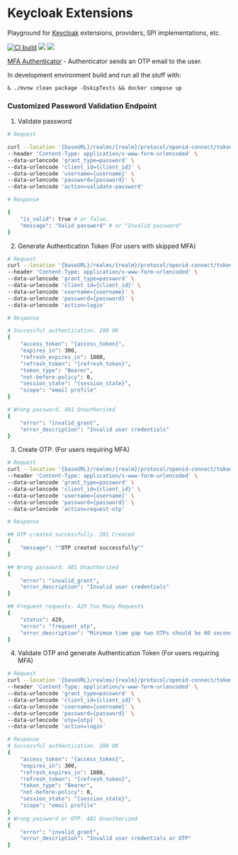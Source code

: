 # Keycloak Extensions

Playground for [Keycloak](https://www.keycloak.org) extensions, providers, SPI implementations, etc.

[![CI build](https://github.com/dasniko/keycloak-extensions-demo/actions/workflows/maven.yml/badge.svg)](https://github.com/dasniko/keycloak-extensions-demo/actions/workflows/maven.yml)
![](https://img.shields.io/github/license/dasniko/keycloak-extensions-demo?label=License)
![](https://img.shields.io/badge/Keycloak-26.4-blue)

[MFA Authenticator](./mfa-authenticator) - Authenticator sends an OTP email to the user.

In development environment build and run all the stuff with:

    & ./mvnw clean package -DskipTests && docker compose up


### Customized Password Validation Endpoint
1. Validate password

```bash
# Request

curl --location '{baseURL}/realms/{realm}/protocol/openid-connect/token' \
--header 'Content-Type: application/x-www-form-urlencoded' \
--data-urlencode 'grant_type=password' \
--data-urlencode 'client_id={client_id}' \
--data-urlencode 'username={username}' \
--data-urlencode 'password={password}' \
--data-urlencode 'action=validate-password'

# Response

{
    "is_valid": true # or false,
    "message": "Valid password" # or "Invalid password"
}
```

2. Generate Authentication Token (For users with skipped MFA)

```bash
# Request
curl --location '{baseURL}/realms/{realm}/protocol/openid-connect/token' \
--header 'Content-Type: application/x-www-form-urlencoded' \
--data-urlencode 'grant_type=password' \
--data-urlencode 'client_id={client_id}' \
--data-urlencode 'username={username}' \
--data-urlencode 'password={password}' \
--data-urlencode 'action=login'

# Response

# Successful authentication. 200 OK
{
    "access_token": "{access_token}",
    "expires_in": 300,
    "refresh_expires_in": 1800,
    "refresh_token": "{refresh_token}",
    "token_type": "Bearer",
    "not-before-policy": 0,
    "session_state": "{session_state}",
    "scope": "email profile"
}

# Wrong password. 401 Unauthorized
{
    "error": "invalid_grant",
    "error_description": "Invalid user credentials"
}
```

3. Create OTP. (For users requiring MFA)

```bash
# Request
curl --location '{baseURL}/realms/{realm}/protocol/openid-connect/token' \
--header 'Content-Type: application/x-www-form-urlencoded' \
--data-urlencode 'grant_type=password' \
--data-urlencode 'client_id={client_id}' \
--data-urlencode 'username={username}' \
--data-urlencode 'password={password}' \
--data-urlencode 'action=request-otp'

# Response

## OTP created successfully. 201 Created
{
    "message": ""OTP created successfully""
}

## Wrong password. 401 Unauthorized
{
    "error": "invalid_grant",
    "error_description": "Invalid user credentials"
}

## Frequent requests. 429 Too Many Requests
{
    "status": 429,
    "error": "frequent_otp",
    "error_description": "Minimum time gap two OTPs should be 60 seconds"
}
```

4. Validate OTP and generate Authentication Token (For users requiring MFA)

```bash
# Request
curl --location '{baseURL}/realms/{realm}/protocol/openid-connect/token' \
--header 'Content-Type: application/x-www-form-urlencoded' \
--data-urlencode 'grant_type=password' \
--data-urlencode 'client_id={client_id}' \
--data-urlencode 'username={username}' \
--data-urlencode 'password={password}' \
--data-urlencode 'otp={otp}' \
--data-urlencode 'action=login'

# Response
# Successful authentication. 200 OK
{
    "access_token": "{access_token}",
    "expires_in": 300,
    "refresh_expires_in": 1800,
    "refresh_token": "{refresh_token}",
    "token_type": "Bearer",
    "not-before-policy": 0,
    "session_state": "{session_state}",
    "scope": "email profile"
}
# Wrong password or OTP. 401 Unauthorized
{
    "error": "invalid_grant",
    "error_description": "Invalid user credentials or OTP"
}
```